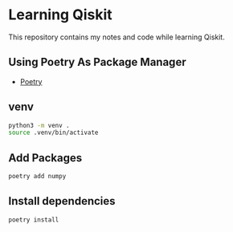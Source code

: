 # Learning Qiskit

This repository contains my notes and code while learning Qiskit.

## Using Poetry As Package Manager

- [Poetry](https://python-poetry.org/docs/#installation)

## venv

```bash
python3 -m venv .
source .venv/bin/activate
```

## Add Packages

```bash
poetry add numpy
```

## Install dependencies

```bash
poetry install
```
